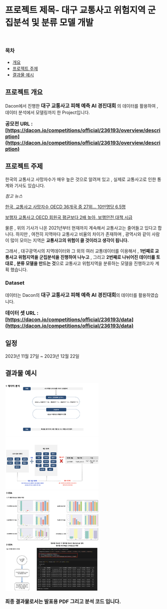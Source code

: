 # 프로젝트 제목- 대구 교통사고 위험지역 군집분석 및 분류 모델 개발

<br>

### 목차
- [개요](#intro)
- [프로젝트 주제](#subject)
- [결과물 예시](#result)

## <a id='intro'>프로젝트 개요</a>

Dacon에서 진행한 <font size="3"><b>대구 교통사고 피해 예측 AI 경진대회</b></font> 의 데이터를 활용하여 , 데이터 분석에서 모델링까지 한 Project입니다.

<font size="3"><b>공모전 URL : [https://dacon.io/competitions/official/236193/overview/description](https://dacon.io/competitions/official/236193/overview/description)</b></font>

## <a id='subject'>프로젝트 주제</a>

한국의 교통사고 사망자수가 매우 높은 것으로 알려져 있고 , 실제로 교통사고로 인한 통계와 기사도 있습니다.

_참고 뉴스_

[한국, 교통사고 사망자수 OECD 36개국 중 27위… 10만명당 6.5명](https://www.safetynews.co.kr/news/articleView.html?idxno=209365)

[보행자 교통사고 OECD 회원국 평균보다 2배 높아, 보행안전 대책 시급](https://m.boannews.com/html/detail.html?tab_type=1&idx=103316)

물론 , 위의 기사가 나온 2021년부터 현재까지 계속해서 교통사고는 줄어들고 있다고 합니다. 하지만 , 여전히 지역마다 교통사고 비율의 차이가 존재하며 , 광역시와 같이 사람이 많이 모이는 지역은 <b>교통사고의 위험이 클 것이라고 생각이 됩니다.</b>

그래서 , 대구광역시의 지역데이터와 그 외의 여러 교통데이터를 이용해서 , <b>1번째로 교통사고 위험지역을 군집분석을 진행하여 나누고</b> , 그리고 <b>2번째로 나뉘어진 데이터를 토대로 , 분류 모델을 만드는 것</b>으로 교통사고 위험지역을 분류하는 모델을 진행하고자 계획 했습니다.

### Dataset
데이터는 Dacon의 <font size="3"><b>대구 교통사고 피해 예측 AI 경진대회</b></font>의 데이터를 활용하였습니다.

<font size="3"><b>데이터 셋 URL : [https://dacon.io/competitions/official/236193/data](https://dacon.io/competitions/official/236193/data)</b></font>

## 일정
2023년 11월 27일 ~ 2023년 12월 22일

## <a id='result'>결과물 예시</a>
<img src="pdf_1.png" width="300"> <img src="pdf_2.png" width="300" height="170"><br>
<img src="pdf_3.png" width="300">
<img src="pdf_4.png" width="300" height="160">
<br>
<br>
<font size="3"><b>최종 결과물로서는 발표용 PDF 그리고 분석 코드 입니다.</b></font>
